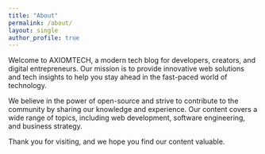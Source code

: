 ```yaml
---
title: "About"
permalink: /about/
layout: single
author_profile: true
---
```


Welcome to AXIOMTECH, a modern tech blog for developers, creators, and digital entrepreneurs. Our mission is to provide innovative web solutions and tech insights to help you stay ahead in the fast-paced world of technology.

We believe in the power of open-source and strive to contribute to the community by sharing our knowledge and experience. Our content covers a wide range of topics, including web development, software engineering, and business strategy.

Thank you for visiting, and we hope you find our content valuable.